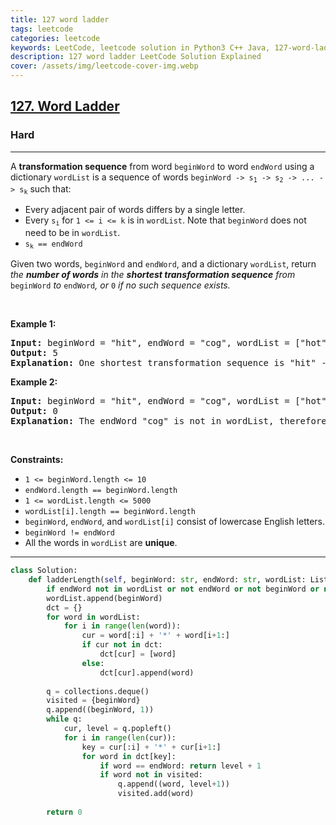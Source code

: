 ```yaml
---
title: 127 word ladder
tags: leetcode
categories: leetcode
keywords: LeetCode, leetcode solution in Python3 C++ Java, 127-word-ladder solution
description: 127 word ladder LeetCode Solution Explained
cover: /assets/img/leetcode-cover-img.webp
---
```





<h2><a href="https://leetcode.com/problems/word-ladder/">127. Word Ladder</a></h2><h3>Hard</h3><hr><div><p>A <strong>transformation sequence</strong> from word <code>beginWord</code> to word <code>endWord</code> using a dictionary <code>wordList</code> is a sequence of words <code>beginWord -&gt; s<sub>1</sub> -&gt; s<sub>2</sub> -&gt; ... -&gt; s<sub>k</sub></code> such that:</p>

<ul>
	<li>Every adjacent pair of words differs by a single letter.</li>
	<li>Every <code>s<sub>i</sub></code> for <code>1 &lt;= i &lt;= k</code> is in <code>wordList</code>. Note that <code>beginWord</code> does not need to be in <code>wordList</code>.</li>
	<li><code>s<sub>k</sub> == endWord</code></li>
</ul>

<p>Given two words, <code>beginWord</code> and <code>endWord</code>, and a dictionary <code>wordList</code>, return <em>the <strong>number of words</strong> in the <strong>shortest transformation sequence</strong> from</em> <code>beginWord</code> <em>to</em> <code>endWord</code><em>, or </em><code>0</code><em> if no such sequence exists.</em></p>

<p>&nbsp;</p>
<p><strong>Example 1:</strong></p>

<pre><strong>Input:</strong> beginWord = "hit", endWord = "cog", wordList = ["hot","dot","dog","lot","log","cog"]
<strong>Output:</strong> 5
<strong>Explanation:</strong> One shortest transformation sequence is "hit" -&gt; "hot" -&gt; "dot" -&gt; "dog" -&gt; cog", which is 5 words long.
</pre>

<p><strong>Example 2:</strong></p>

<pre><strong>Input:</strong> beginWord = "hit", endWord = "cog", wordList = ["hot","dot","dog","lot","log"]
<strong>Output:</strong> 0
<strong>Explanation:</strong> The endWord "cog" is not in wordList, therefore there is no valid transformation sequence.
</pre>

<p>&nbsp;</p>
<p><strong>Constraints:</strong></p>

<ul>
	<li><code>1 &lt;= beginWord.length &lt;= 10</code></li>
	<li><code>endWord.length == beginWord.length</code></li>
	<li><code>1 &lt;= wordList.length &lt;= 5000</code></li>
	<li><code>wordList[i].length == beginWord.length</code></li>
	<li><code>beginWord</code>, <code>endWord</code>, and <code>wordList[i]</code> consist of lowercase English letters.</li>
	<li><code>beginWord != endWord</code></li>
	<li>All the words in <code>wordList</code> are <strong>unique</strong>.</li>
</ul>
</div>

---




```python
class Solution:
    def ladderLength(self, beginWord: str, endWord: str, wordList: List[str]) -> int:
        if endWord not in wordList or not endWord or not beginWord or not wordList: return 0
        wordList.append(beginWord)
        dct = {}
        for word in wordList:
            for i in range(len(word)):
                cur = word[:i] + '*' + word[i+1:]
                if cur not in dct:
                    dct[cur] = [word]
                else:
                    dct[cur].append(word)
        
        q = collections.deque()
        visited = {beginWord}
        q.append((beginWord, 1))
        while q:
            cur, level = q.popleft()
            for i in range(len(cur)):
                key = cur[:i] + '*' + cur[i+1:]
                for word in dct[key]:
                    if word == endWord: return level + 1
                    if word not in visited:
                        q.append((word, level+1))
                        visited.add(word)
                    
        return 0
```
